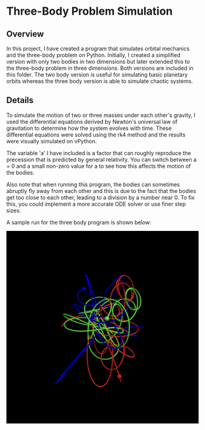 # Three-Body Problem Simulation

## Overview

In this project, I have created a program that simulates orbital mechanics and the three-body problem on Python. Initially, I created a simplified version with only two bodies in two dimensions but later extended this to the three-body problem in three dimensions. Both versions are included in this folder. The two body version is useful for simulating basic planetary orbits whereas the three body version is able to simulate chaotic systems.

## Details

To simulate the motion of two or three masses under each other's gravity, I used the differential equations derived by Newton's universal law of gravitation to determine how the system evolves with time. These differential equations were solved using the rk4 method and the results were visually simulated on vPython.

The variable 'a' I have included is a factor that can roughly reproduce the precession that is predicted by general relativity. You can switch between a = 0 and a small non-zero value for a to see how this affects the motion of the bodies.

Also note that when running this program, the bodies can sometimes abruptly fly away from each other and this is due to the fact that the bodies get too close to each other, leading to a division by a number near 0. To fix this, you could implement a more accurate ODE solver or use finer step sizes.

A sample run for the three body program is shown below:

![Sample run of three body simulation](threebody.png)